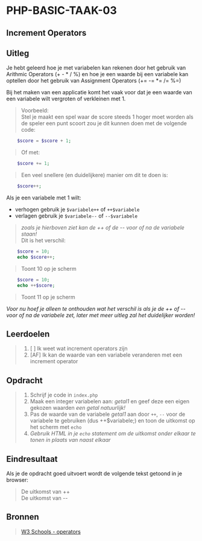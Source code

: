 # PHP-BASIC-TAAK-03
## Increment Operators
## Uitleg
Je hebt geleerd hoe je met variabelen kan rekenen door het gebruik van Arithmic Operators (+ - * / %) en hoe je een waarde bij een variabele kan optellen door het gebruik van Assignment Operators (+= -= *= /= %=)

Bij het maken van een applicatie komt het vaak voor dat je een waarde van een variabele wilt vergroten of verkleinen met 1.

>Voorbeeld:  
Stel je maakt een spel waar de score steeds 1 hoger moet worden als de speler een punt scoort zou je dit kunnen doen met de volgende code:
```php
    $score = $score + 1;
```
>Of met:
```php
    $score += 1;
```
>Een veel snellere (en duidelijkere) manier om dit te doen is:
```php
    $score++;
```
>
Als je een variabele met 1 wilt:
* verhogen gebruik je `$variabele++` of `++$variabele`
* verlagen gebruik je `$variabele--` of `--$variabele`

>_zoals je hierboven ziet kan de ++ of de -- voor of na de variabele staan!_  
>Dit is het verschil:
```php
    $score = 10;
    echo $score++;
```
> Toont 10 op je scherm
```php
    $score = 10;
    echo ++$score;
```
> Toont 11 op je scherm
>
_Voor nu hoef je alleen te onthouden wat het verschil is als je de ++ of -- voor of na de variabele zet, later met meer uitleg zal het duidelijker worden!_

>
## Leerdoelen
>1. [ ] Ik weet wat increment operators zijn
>2. [AF] Ik kan de waarde van een variabele veranderen met een increment operator

## Opdracht
>1. Schrijf je code in `index.php`
>2. Maak een integer variabelen aan: _getal1_ en geef deze een eigen gekozen waarden _een getal natuurlijk!_
>3. Pas de waarde van de variabele _getal1_ aan door `++`, `--`  voor de variabele te gebruiken (dus ++$variabele;) en toon de uitkomst op het scherm met `echo`
>4. _Gebruik HTML in je `echo` statement om de uitkomst onder elkaar te tonen in plaats van naast elkaar_

## Eindresultaat
Als je de opdracht goed uitvoert wordt de volgende tekst getoond in je browser: 
>De uitkomst van ++  
>De uitkomst van --   


## Bronnen
>[W3 Schools - operators](https://www.w3schools.com/php/php_operators.asp)